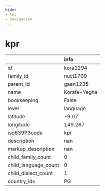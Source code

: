 ```yaml
---
hide:
- toc
- navigation
---
```

# kpr
|                      | info         |
|:---------------------|:-------------|
| id                   | kora1294     |
| family_id            | nucl1709     |
| parent_id            | gaen1235     |
| name                 | Korafe-Yegha |
| bookkeeping          | False        |
| level                | language     |
| latitude             | -9.07        |
| longitude            | 149.267      |
| iso639P3code         | kpr          |
| description          | nan          |
| markup_description   | nan          |
| child_family_count   | 0            |
| child_language_count | 0            |
| child_dialect_count  | 1            |
| country_ids          | PG           |